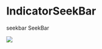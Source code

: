 # IndicatorSeekBar
seekbar  SeekBar



![](https://github.com/pangli/IndicatorSeekBar/master/scren/img.png)  
